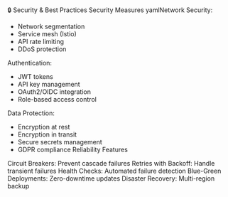 🔒 Security & Best Practices
Security Measures
yamlNetwork Security:
  - Network segmentation
  - Service mesh (Istio)
  - API rate limiting
  - DDoS protection

Authentication:
  - JWT tokens
  - API key management
  - OAuth2/OIDC integration
  - Role-based access control

Data Protection:
  - Encryption at rest
  - Encryption in transit
  - Secure secrets management
  - GDPR compliance
Reliability Features

Circuit Breakers: Prevent cascade failures
Retries with Backoff: Handle transient failures
Health Checks: Automated failure detection
Blue-Green Deployments: Zero-downtime updates
Disaster Recovery: Multi-region backup
